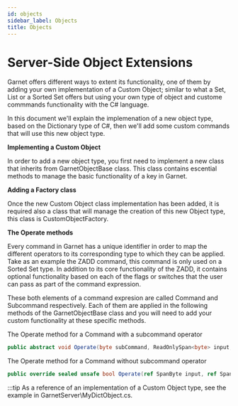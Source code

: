```yaml
---
id: objects
sidebar_label: Objects
title: Objects
---
```


# Server-Side Object Extensions

Garnet offers different ways to extent its functionality, one of them by adding your own implementation of a Custom Object; similar to what a Set, List or a Sorted Set offers but using your own type of object and custome commmands functionality with the C# language.

In this document we'll explain the implemenation of a new object type, based on the Dictionary type of C#, then we'll add some custom commands that will use this new object type.


**Implementing a Custom Object**

In order to add a new object type, you first need to implement a new class that inherits from GarnetObjectBase class. This class contains escential methods to manage the basic functionality of a key in Garnet. 

**Adding a Factory class**

Once the new Custom Object class implementation has been added, it is required also a class that will manage the creation of this new Object type, this class is CustomObjectFactory.

**The Operate methods**

Every command in Garnet has a unique identifier in order to map the different operators to its corresponding type to which they can be applied. Take as an example the ZADD command, this command is only used on a Sorted Set type. In addition to its core functionality of the ZADD,  it contains optional functionality based on each of the flags or switches that the user can pass as part of the command expression. 

These both elements of a command expresion are called Command and Subcommand respectively.
Each of them are applied in the following methods of the GarnetObjectBase class and you will need to add your custom functionality at these specific methods.

The Operate method for a Command with a subcommand operator

```csharp
public abstract void Operate(byte subCommand, ReadOnlySpan<byte> input, ref (IMemoryOwner<byte>, int) output);
```

The Operate method for a Command without subcommand operator

```csharp
public override sealed unsafe bool Operate(ref SpanByte input, ref SpanByteAndMemory output, out long sizeChange)
```


:::tip 
As a reference of an implementation of a Custom Object type, see the example in GarnetServer\MyDictObject.cs.